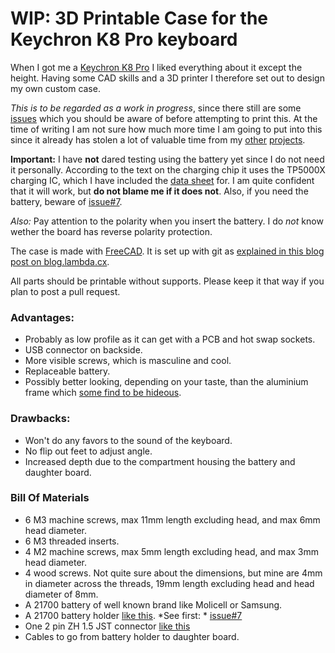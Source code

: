 # WIP: 3D Printable Case for the Keychron K8 Pro keyboard

When I got me a [Keychron K8 Pro](https://www.keychron.com/collections/keychron-k-pro-series-normal-profile-keyboards/products/keychron-k8-pro-qmk-via-wireless-mechanical-keyboard) I liked everything about it except the height. Having some CAD skills and a 3D printer I therefore set out to design my own custom case.

*This is to be regarded as a work in progress*, since there still are some [issues](https://github.com/funkyfourier/keychron-k8pro-case/issues) which you should be aware of before attempting to print this. At the time of writing I am not sure how much more time I am going to put into this since it already has stolen a lot of valuable time from my [other](https://github.com/funkyfourier/keychron-k8pro-case/issues) [projects](https://play.google.com/store/apps/details?id=info.casualcomputing.sputter).

**Important:** I have **not** dared testing using the battery yet since I do not need it personally. According to the text on the charging chip it uses the TP5000X charging IC, which I have included the [data sheet](https://github.com/funkyfourier/keychron-k8pro-case/blob/master/tp5000x.pdf) for. I am quite confident that it will work, but **do not blame me if it does not**. Also, if you need the battery, beware of [issue#7](https://github.com/funkyfourier/keychron-k8pro-case/issues/7).

*Also:* Pay attention to the polarity when you insert the battery. I do *not* know wether the board has reverse polarity protection.

The case is made with [FreeCAD](https://www.freecad.org/). It is set up with git as [explained in this blog post on blog.lambda.cx](https://blog.lambda.cx/posts/freecad-and-git/).

All parts should be printable without supports. Please keep it that way if you plan to post a pull request.

### Advantages:

* Probably as low profile as it can get with a PCB and hot swap sockets.
* USB connector on backside.
* More visible screws, which is masculine and cool.
* Replaceable battery.
* Possibly better looking, depending on your taste, than the aluminium frame which [some find to be hideous](https://youtu.be/LNVKRTX5gCQ?t=504).

### Drawbacks:

* Won't do any favors to the sound of the keyboard.
* No flip out feet to adjust angle.
* Increased depth due to the compartment housing the battery and daughter board.

### Bill Of Materials

* 6 M3 machine screws, max 11mm length excluding head, and max 6mm head diameter.
* 6 M3 threaded inserts.
* 4 M2 machine screws, max 5mm length excluding head, and max 3mm head diameter.
* 4 wood screws. Not quite sure about the dimensions, but mine are 4mm in diameter across the threads, 19mm length excluding head and head diameter of 8mm.
* A 21700 battery of well known brand like Molicell or Samsung.
* A 21700 battery holder [like this](https://vi.aliexpress.com/item/1005004464947052.html?spm=a2g0o.productlist.main.15.70155b8eZTWrik). *See first: * [issue#7](https://github.com/funkyfourier/keychron-k8pro-case/issues/7)
* One 2 pin ZH 1.5 JST connector [like this](https://vi.aliexpress.com/item/1005003082340140.html?spm=a2g0o.order_list.order_list_main.27.124e18027wA48)
* Cables to go from battery holder to daughter board.
